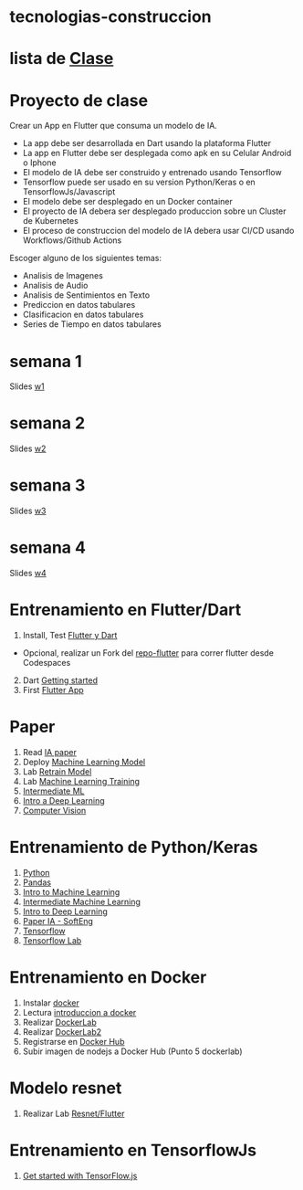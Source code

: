 # tecnologias-construccion
# lista de [Clase](https://docs.google.com/spreadsheets/d/1T58xC8WoWLwvISvxvrLSVtyt2WJ_gcLNsPw9MhCLeHs/edit?usp=sharing)
# Proyecto de clase
Crear un App en Flutter que consuma un modelo de IA.
- La app debe ser desarrollada en Dart usando la plataforma Flutter
- La app en Flutter debe ser desplegada como apk en su Celular Android o Iphone
- El modelo de IA debe ser construido y entrenado usando Tensorflow
- Tensorflow puede ser usado en su version Python/Keras o en TensorflowJs/Javascript
- El modelo debe ser desplegado en un Docker container
- El proyecto de IA debera ser desplegado produccion sobre un Cluster de Kubernetes 
- El proceso de construccion del modelo de IA debera usar CI/CD usando Workflows/Github Actions 

Escoger alguno de los siguientes temas:

- Analisis de Imagenes
- Analisis de Audio
- Analisis de Sentimientos en Texto
- Prediccion en datos tabulares
- Clasificacion en datos tabulares
- Series de Tiempo en datos tabulares

# semana 1
Slides [w1](https://docs.google.com/presentation/d/1QT3JepKHHVnUnL9E-HvUwYW5j6Pmu2lEZ-CDZYLzuIQ/edit?usp=sharing) 

# semana 2
Slides [w2](https://docs.google.com/presentation/d/1u3l-4H3sDY8By-H16vKjJz6-yRtpBHWf9VvfRxwlZuI/edit?usp=sharing)

# semana 3
Slides [w3](https://docs.google.com/presentation/d/1qnWc82FNnwUNZa1PuR1YNx5gL8sAAN7P/edit?usp=sharing&ouid=112454259737266877874&rtpof=true&sd=true)

# semana 4
Slides [w4](https://docs.google.com/presentation/d/1sXA3PD4YXapFkr6DMR-oCHdafSkY6YI3/edit?usp=sharing&ouid=112454259737266877874&rtpof=true&sd=true)

# Entrenamiento en Flutter/Dart

1. Install, Test [Flutter y Dart](https://docs.flutter.dev/get-started/install)
  - Opcional, realizar un Fork del [repo-flutter](https://github.com/adsoftsito/adsoft-flutter) para correr flutter desde Codespaces
2. Dart [Getting started](https://dart.dev/tutorials/server/get-started)
3. First [Flutter App](https://codelabs.developers.google.com/codelabs/first-flutter-app-pt1?hl=es-419#0)

# Paper
1. Read [IA paper](https://github.com/adsoftsito/laboweb/blob/main/CI_CD_IA.pdf)
2. Deploy [Machine Learning Model](https://docs.google.com/presentation/d/1OJNEZ4_p2yjNk01Q0TH5IVP7hQ4i26-HtyxxBuvsQwU/edit?usp=sharing)
3. Lab [Retrain Model](https://docs.google.com/presentation/d/1oYxPVss0qxpClCr3T4c2zTHW6oJe335S775ho7rz1TM/edit?usp=sharing)
4. Lab [Machine Learning Training](https://docs.google.com/presentation/d/1BpR2VEiPj4-bXZLq2Qk314g7zhuRihzeDHPZyX6VQAw/edit?usp=sharing)
5. [Intermediate ML](https://docs.google.com/presentation/d/1XlzbuTwbWhUTQ1rbw897b-qJWYVken6A7osKCCwxt94/edit?usp=sharing)
6. [Intro a Deep Learning](https://docs.google.com/presentation/d/1yOQJb273CKZpEEq3H17o_jvYJVgWbWfA_EF7WdoWTYQ/edit?usp=sharing)
7. [Computer Vision](https://docs.google.com/presentation/d/1i1_8BRLdxWsGuhJ1G5XNe4gmZtx1lecSCXbqmykZWio/edit?usp=sharing)
   
# Entrenamiento de Python/Keras
1. [Python](https://www.kaggle.com/learn/python)
2. [Pandas](https://www.kaggle.com/learn/pandas)
3. [Intro to Machine Learning](https://www.kaggle.com/learn/intro-to-machine-learning)
4. [Intermediate Machine Learning](https://www.kaggle.com/learn/intermediate-machine-learning)
5. [Intro to Deep Learning](https://www.kaggle.com/learn/intro-to-deep-learning)
6. [Paper IA - SoftEng](https://github.com/adsoftsito/laboweb/blob/main/CI_CD_IA.pdf)
7. [Tensorflow](https://github.com/adsoftsito/apis/blob/master/w15/itesm_apis_semana15.pdf)
8. [Tensorflow Lab](https://colab.research.google.com/drive/1EVOq8gLq6wm_PWdj29qwmX6VjZEwwptf?usp=sharing)

# Entrenamiento en Docker
1. Instalar [docker](https://docs.docker.com/engine/install/centos/)
2. Lectura [introduccion a docker](https://github.com/adsoftsito/web/blob/main/w1/docker_intro.pdf)
3. Realizar [DockerLab](https://github.com/adsoftsito/web/blob/main/w1/dockerlab.pdf)
4. Realizar [DockerLab2](https://github.com/adsoftsito/web/blob/main/w2/dockerlab2.pdf)
5. Registrarse en [Docker Hub](https://hub.docker.com/)
6. Subir imagen de nodejs a Docker Hub (Punto 5 dockerlab)

# Modelo resnet
1. Realizar Lab [Resnet/Flutter](https://docs.google.com/presentation/d/1KufW46qT7pr_kWVLWu6iQAnmTD9AkaPoSqT04sHCYfE/edit?usp=sharing) 

# Entrenamiento en TensorflowJs
1. [Get started with TensorFlow.js](https://www.tensorflow.org/js/tutorials)
